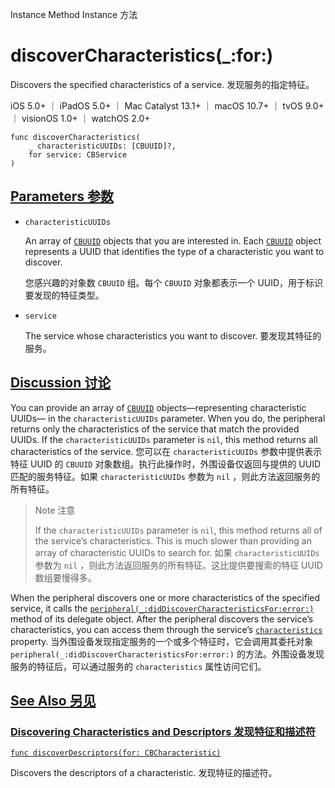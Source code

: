 Instance Method Instance 方法

# discoverCharacteristics(_:for:) 

Discovers the specified characteristics of a service.
发现服务的指定特征。

iOS 5.0+ ｜ iPadOS 5.0+ ｜ Mac Catalyst 13.1+ ｜ macOS 10.7+ ｜ tvOS 9.0+ ｜ visionOS 1.0+ ｜ watchOS 2.0+ 

```
func discoverCharacteristics(
    _ characteristicUUIDs: [CBUUID]?,
    for service: CBService
)
```



## [Parameters 参数](https://developer.apple.com/documentation/corebluetooth/cbperipheral/discovercharacteristics(_:for:)#parameters)

- `characteristicUUIDs`

  An array of [`CBUUID`](https://developer.apple.com/documentation/corebluetooth/cbuuid) objects that you are interested in. Each [`CBUUID`](https://developer.apple.com/documentation/corebluetooth/cbuuid) object represents a UUID that identifies the type of a characteristic you want to discover.

   您感兴趣的对象数 `CBUUID` 组。每个 `CBUUID` 对象都表示一个 UUID，用于标识要发现的特征类型。

- `service`

  The service whose characteristics you want to discover. 要发现其特征的服务。



## [Discussion 讨论](https://developer.apple.com/documentation/corebluetooth/cbperipheral/discovercharacteristics(_:for:)#Discussion)

You can provide an array of [`CBUUID`](https://developer.apple.com/documentation/corebluetooth/cbuuid) objects—representing characteristic UUIDs— in the `characteristicUUIDs` parameter. When you do, the peripheral returns only the characteristics of the service that match the provided UUIDs. If the `characteristicUUIDs` parameter is `nil`, this method returns all characteristics of the service.
您可以在 `characteristicUUIDs` 参数中提供表示特征 UUID 的 `CBUUID` 对象数组。执行此操作时，外围设备仅返回与提供的 UUID 匹配的服务特征。如果 `characteristicUUIDs` 参数为 `nil` ，则此方法返回服务的所有特征。

> Note 注意
>
> If the `characteristicUUIDs` parameter is `nil`, this method returns all of the service’s characteristics. This is much slower than providing an array of characteristic UUIDs to search for.
> 如果 `characteristicUUIDs` 参数为 `nil` ，则此方法返回服务的所有特征。这比提供要搜索的特征 UUID 数组要慢得多。

When the peripheral discovers one or more characteristics of the specified service, it calls the [`peripheral(_:didDiscoverCharacteristicsFor:error:)`](https://developer.apple.com/documentation/corebluetooth/cbperipheraldelegate/peripheral(_:diddiscovercharacteristicsfor:error:)) method of its delegate object. After the peripheral discovers the service’s characteristics, you can access them through the service’s [`characteristics`](https://developer.apple.com/documentation/corebluetooth/cbservice/characteristics) property.
当外围设备发现指定服务的一个或多个特征时，它会调用其委托对象 `peripheral(_:didDiscoverCharacteristicsFor:error:)` 的方法。外围设备发现服务的特征后，可以通过服务的 `characteristics` 属性访问它们。



## [See Also 另见](https://developer.apple.com/documentation/corebluetooth/cbperipheral/discovercharacteristics(_:for:)#see-also)

### [Discovering Characteristics and Descriptors 发现特征和描述符](https://developer.apple.com/documentation/corebluetooth/cbperipheral/discovercharacteristics(_:for:)#Discovering-Characteristics-and-Descriptors)

[`func discoverDescriptors(for: CBCharacteristic)`](https://developer.apple.com/documentation/corebluetooth/cbperipheral/discoverdescriptors(for:))

Discovers the descriptors of a characteristic.
发现特征的描述符。
